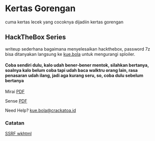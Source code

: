 # Kertas Gorengan

cuma kertas lecek yang cocoknya dijadiin kertas gorengan

## HackTheBox Series
writeup sederhana bagaimana menyelesaikan hackthebox, password 7z bisa ditanyakan langsung ke [kue.bola](mailto:kue.bola@crackatoa.id) untuk mengurangi sploiler.

#### Coba sendiri dulu, kalo udah bener-bener mentok, silahkan bertanya, soalnya kalo belum coba tapi udah baca walktru orang lain, rasa penasaran udah ilang, jadi aga kurang seru, so, coba dulu sebelum bertanya

Mirai [PDF](https://raw.githubusercontent.com/crackatoa/kertasgorengan/master/doc/Mirai.7z)

Sense [PDF](https://github.com/crackatoa/kertasgorengan/raw/master/doc/Sense.7z)

Need Help? [kue.bola@crackatoa.id](mailto:kue.bola@crackatoa.id)

### Catatan
[SSRF wkhtml](https://github.com/crackatoa/kertasgorengan/blob/master/catatan/SSRF%20wkhtml.md)
